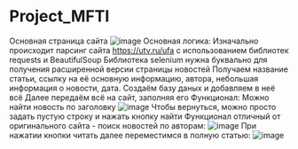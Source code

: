 # Project_MFTI
Основная страница сайта
![image](https://github.com/user-attachments/assets/c83843f7-0a03-47a4-8b8e-2c28c5611a0c)
Основная логика:
Изначально происходит парсинг сайта https://utv.ru/ufa с использованием библиотек requests и BeautifulSoup
Библиотека selenium нужна буквально для получения расширенной версии страницы новостей
Получаем название статьи, ссылку на её основную информацию, автора, небольшая информация о новости, дата.
Создаём базу даных и добавляем в неё всё
Далее передаём всё на сайт, заполняя его
Функционал:
Можно найти новость по заголовку
![image](https://github.com/user-attachments/assets/4cb4be05-06d2-4186-b23d-a3f055049c95)
Чтобы вернуться, можно просто задать пустую строку и нажать кнопку найти
Функционал отличный от оригинального сайта - поиск новостей по авторам:
![image](https://github.com/user-attachments/assets/82d4a8e4-b67e-4825-a97e-dc0b4e21ea46)
При нажатии кнопки читать далее переместимся в полную статью:
![image](https://github.com/user-attachments/assets/057dd3d6-815e-49c1-bf92-f6ba70ec1f5b)
